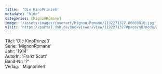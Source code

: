 ```yaml
---
title:  'Die KinoPrinzeß'
metadate: "hide"
categories: [MignonRomane]
image: '/assets/images/coverart/Mignon-Romane/1192271327_00000010.jpg'
visit: 'https://portal.dnb.de/bookviewer/view/1192271327#page/n0/mode/2up'
---
```

Titel: 'Die KinoPrinzeß' <br>
Serie: 'MignonRomane' <br>
Jahr: '1914' <br>
AutorIn: 'Franz Scott' <br>
Band-Nr: '?' <br>
Verlag: ' MignonVerl'